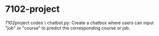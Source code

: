 # 7102-project
7102project codes
\\
chatbot.py: Create a chatbox where users can input "job" or "course" to predict the corresponding course or job.
